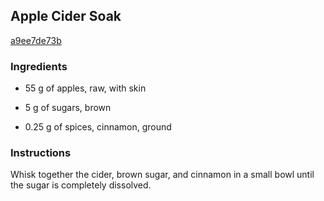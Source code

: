 ## Apple Cider Soak

[a9ee7de73b](http://www.epicurious.com/recipes/food/views/apple-cider-soak-382373)

### Ingredients

 - 55 g of apples, raw, with skin

 - 5 g of sugars, brown

 - 0.25 g of spices, cinnamon, ground

### Instructions

Whisk together the cider, brown sugar, and cinnamon in a small bowl until the sugar is completely dissolved.